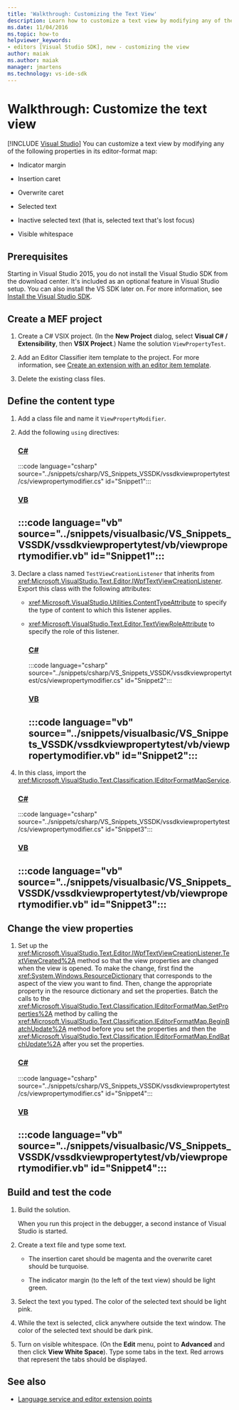 ```yaml
---
title: 'Walkthrough: Customizing the Text View'
description: Learn how to customize a text view by modifying any of the several properties in its editor-format map by using this walkthrough.
ms.date: 11/04/2016
ms.topic: how-to
helpviewer_keywords:
- editors [Visual Studio SDK], new - customizing the view
author: maiak
ms.author: maiak
manager: jmartens
ms.technology: vs-ide-sdk
---
```

# Walkthrough: Customize the text view

 [!INCLUDE [Visual Studio](~/includes/applies-to-version/vs-windows-only.md)]
You can customize a text view by modifying any of the following properties in its editor-format map:

- Indicator margin

- Insertion caret

- Overwrite caret

- Selected text

- Inactive selected text (that is, selected text that's lost focus)

- Visible whitespace

## Prerequisites
 Starting in Visual Studio 2015, you do not install the Visual Studio SDK from the download center. It's included as an optional feature in Visual Studio setup. You can also install the VS SDK later on. For more information, see [Install the Visual Studio SDK](../extensibility/installing-the-visual-studio-sdk.md).

## Create a MEF project

1. Create a C# VSIX project. (In the **New Project** dialog, select **Visual C# / Extensibility**, then **VSIX Project**.) Name the solution `ViewPropertyTest`.

2. Add an Editor Classifier item template to the project. For more information, see [Create an extension with an editor item template](../extensibility/creating-an-extension-with-an-editor-item-template.md).

3. Delete the existing class files.

## Define the content type

1. Add a class file and name it `ViewPropertyModifier`.

2. Add the following `using` directives:

    ### [C#](#tab/csharp)
    :::code language="csharp" source="../snippets/csharp/VS_Snippets_VSSDK/vssdkviewpropertytest/cs/viewpropertymodifier.cs" id="Snippet1":::

    ### [VB](#tab/vb)
    :::code language="vb" source="../snippets/visualbasic/VS_Snippets_VSSDK/vssdkviewpropertytest/vb/viewpropertymodifier.vb" id="Snippet1":::
    ---

3. Declare a class named `TestViewCreationListener` that inherits from <xref:Microsoft.VisualStudio.Text.Editor.IWpfTextViewCreationListener>. Export this class with the following attributes:

   - <xref:Microsoft.VisualStudio.Utilities.ContentTypeAttribute> to specify the type of content to which this listener applies.

   - <xref:Microsoft.VisualStudio.Text.Editor.TextViewRoleAttribute> to specify the role of this listener.

     ### [C#](#tab/csharp)
     :::code language="csharp" source="../snippets/csharp/VS_Snippets_VSSDK/vssdkviewpropertytest/cs/viewpropertymodifier.cs" id="Snippet2":::

     ### [VB](#tab/vb)
     :::code language="vb" source="../snippets/visualbasic/VS_Snippets_VSSDK/vssdkviewpropertytest/vb/viewpropertymodifier.vb" id="Snippet2":::
     ---

4. In this class, import the <xref:Microsoft.VisualStudio.Text.Classification.IEditorFormatMapService>.

    ### [C#](#tab/csharp)
    :::code language="csharp" source="../snippets/csharp/VS_Snippets_VSSDK/vssdkviewpropertytest/cs/viewpropertymodifier.cs" id="Snippet3":::

    ### [VB](#tab/vb)
    :::code language="vb" source="../snippets/visualbasic/VS_Snippets_VSSDK/vssdkviewpropertytest/vb/viewpropertymodifier.vb" id="Snippet3":::
    ---

## Change the view properties

1. Set up the <xref:Microsoft.VisualStudio.Text.Editor.IWpfTextViewCreationListener.TextViewCreated%2A> method so that the view properties are changed when the view is opened. To make the change, first find the <xref:System.Windows.ResourceDictionary> that corresponds to the aspect of the view you want to find. Then, change the appropriate property in the resource dictionary and set the properties. Batch the calls to the <xref:Microsoft.VisualStudio.Text.Classification.IEditorFormatMap.SetProperties%2A> method by calling the <xref:Microsoft.VisualStudio.Text.Classification.IEditorFormatMap.BeginBatchUpdate%2A> method before you set the properties and then the <xref:Microsoft.VisualStudio.Text.Classification.IEditorFormatMap.EndBatchUpdate%2A> after you set the properties.

    ### [C#](#tab/csharp)
    :::code language="csharp" source="../snippets/csharp/VS_Snippets_VSSDK/vssdkviewpropertytest/cs/viewpropertymodifier.cs" id="Snippet4":::

    ### [VB](#tab/vb)
    :::code language="vb" source="../snippets/visualbasic/VS_Snippets_VSSDK/vssdkviewpropertytest/vb/viewpropertymodifier.vb" id="Snippet4":::
    ---

## Build and test the code

1. Build the solution.

     When you run this project in the debugger, a second instance of Visual Studio is started.

2. Create a text file and type some text.

    - The insertion caret should be magenta and the overwrite caret should be turquoise.

    - The indicator margin (to the left of the text view) should be light green.

3. Select the text you typed. The color of the selected text should be light pink.

4. While the text is selected, click anywhere outside the text window. The color of the selected text should be dark pink.

5. Turn on visible whitespace. (On the **Edit** menu, point to **Advanced** and then click **View White Space**). Type some tabs in the text. Red arrows that represent the tabs should be displayed.

## See also
- [Language service and editor extension points](../extensibility/language-service-and-editor-extension-points.md)
